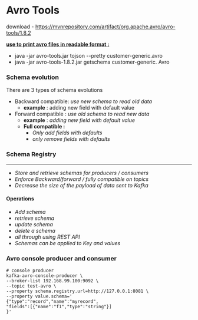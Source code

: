 # Avro Tools

download - https://mvnrepository.com/artifact/org.apache.avro/avro-tools/1.8.2

**<u>use to print avro files in readable format :</u>** 

- java -jar avro-tools.jar tojson --pretty customer-generic.avro
- java -jar avro-tools-1.8.2.jar getschema customer-generic. Avro



### Schema evolution 

There are 3 types of schema evolutions

- Backward compatible: *use new schema to read old data*
  - **example** : adding new field with default value
- Forward compatible : *use old schema to read new data*
  - **example** : *adding new field with default value*
  - **Full compatible :**  
    - *Only add fields with defaults*
    - *only remove fields with defaults*



### Schema Registry

------

- *Store and retrieve schemas for producers / consumers*
- *Enforce Backward/forward / fully compatible on topics*
- *Decrease the size of the payload of data sent to Kafka*

#### Operations

- *Add schema*
- *retrieve schema*
- *update schema*
- *delete a schema*
- *all through using REST API*
- *Schemas can be applied to Key and values*



### Avro console producer and consumer

```shell
# console producer
kafka-avro-console-producer \
--broker-list 192.168.99.100:9092 \
--topic test-avro \
--property schema.registry.url=http://127.0.0.1:8081 \
--property value.schema='
{"type":"record","name":"myrecord",
"fields":[{"name":"f1","type":"string"}]    
}'
```



















